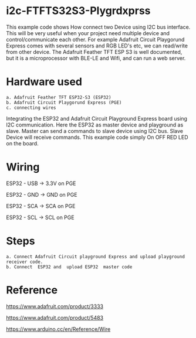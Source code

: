 # i2c-FTFTS32S3-Plygrdxprss

This example code shows How connect two Device using I2C bus interface.  This will be very useful when your project need multiple device and control/communicate each other.  For example Adafruit Circuit Playgorund Express comes with several sensors and RGB LED's etc, we can read/write from other device.  The Adafruit Feather TFT ESP S3 is well documented, but it is a microprocessor with BLE-LE and Wifi, and can run a web server.  

# Hardware used 
    a. Adafruit Feather TFT ESP32-S3 (ESP32)
    b. Adafruit Circuit Playgorund Express (PGE)
    c. connecting wires 

Integrating the ESP32 and Adafruit Circuit Playground Express board using I2C communication. Here the ESP32 as master device and playground as slave. Master can send a commands to slave device using I2C bus. Slave Device will receive 
commands. This example code simply On OFF RED LED on the board.

# Wiring 

ESP32 - USB -> 3.3V on PGE

ESP32 - GND -> GND on PGE

ESP32 - SCA -> SCA on PGE

ESP32 - SCL -> SCL on PGE



# Steps 
    a. Connect Adafruit Circuit playground Express and upload playground receiver code.
    b. Connect  ESP32 and  upload ESP32  master code



# Reference 

https://www.adafruit.com/product/3333

https://www.adafruit.com/product/5483

https://www.arduino.cc/en/Reference/Wire
